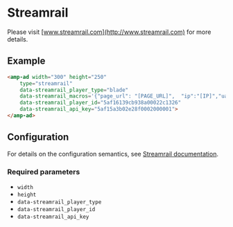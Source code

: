 <!---
Copyright 2019 The AMP HTML Authors. All Rights Reserved.

Licensed under the Apache License, Version 2.0 (the "License");
you may not use this file except in compliance with the License.
You may obtain a copy of the License at

      http://www.apache.org/licenses/LICENSE-2.0

Unless required by applicable law or agreed to in writing, software
distributed under the License is distributed on an "AS-IS" BASIS,
WITHOUT WARRANTIES OR CONDITIONS OF ANY KIND, either express or implied.
See the License for the specific language governing permissions and
limitations under the License.
-->

# Streamrail

Please visit [www.streamrail.com](http://www.streamrail.com) for more details.

## Example

```html
<amp-ad width="300" height="250"
    type="streamrail"
    data-streamrail_player_type="blade"
    data-streamrail_macros='{"page_url": "[PAGE_URL]",  "ip":"[IP]","ua":"[UA]","cb":"[CB]","dnt":"[DNT]","sub_id":"[SUB_ID]","user_consent":"[USER_CONTENT]","gdpr":"[GDPR]"}'
    data-streamrail_player_id="5af16139cb938a00022c1326"
    data-streamrail_api_key="5af15a3b02e28f0002000001">
</amp-ad>
```

## Configuration

For details on the configuration semantics, see [Streamrail documentation](https://partners-api-docs.streamrail.com/#player-api).

### Required parameters 

- `width`
- `height`
- `data-streamrail_player_type`
- `data-streamrail_player_id`
- `data-streamrail_api_key`